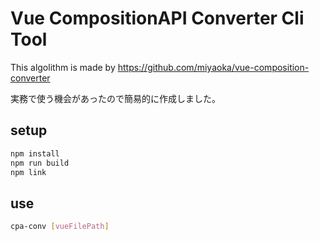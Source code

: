 # Vue CompositionAPI Converter Cli Tool
This algolithm is made by https://github.com/miyaoka/vue-composition-converter

実務で使う機会があったので簡易的に作成しました。
## setup
```bash
npm install
npm run build
npm link
```

## use
```bash
cpa-conv [vueFilePath]
```